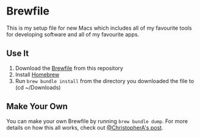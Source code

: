 # Brewfile
This is my setup file for new Macs which includes all of my favourite tools for developing software and all of my favourite apps.

## Use It
1. Download the [Brewfile](/Brewfile) from this repository
2. Install [Homebrew](https://brew.sh)
3. Run `brew bundle install` from the directory you downloaded the file to (cd ~/Downloads)

## Make Your Own
You can make your own Brewfile by running `brew bundle dump`. For more details on how this all works, check out [@ChristopherA's post](https://gist.github.com/ChristopherA/a579274536aab36ea9966f301ff14f3f).
